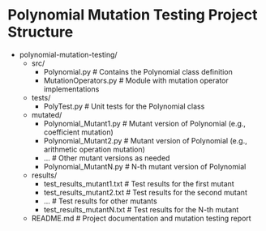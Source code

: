# Polynomial Mutation Testing Project Structure

- polynomial-mutation-testing/
  - src/
    - Polynomial.py         # Contains the Polynomial class definition
    - MutationOperators.py  # Module with mutation operator implementations
  - tests/
    - PolyTest.py           # Unit tests for the Polynomial class
  - mutated/
    - Polynomial_Mutant1.py # Mutant version of Polynomial (e.g., coefficient mutation)
    - Polynomial_Mutant2.py # Mutant version of Polynomial (e.g., arithmetic operation mutation)
    - ...                   # Other mutant versions as needed
    - Polynomial_MutantN.py # N-th mutant version of Polynomial
  - results/
    - test_results_mutant1.txt # Test results for the first mutant
    - test_results_mutant2.txt # Test results for the second mutant
    - ...                       # Test results for other mutants
    - test_results_mutantN.txt # Test results for the N-th mutant
  - README.md              # Project documentation and mutation testing report


